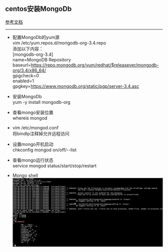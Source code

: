 ## centos安装MongoDb
[参考文档](https://www.cnblogs.com/web424/p/6928992.html)
***
- 配置MongoDb的yum源  
vim /etc/yum.repos.d/mongodb-org-3.4.repo  
添加以下内容：  
[mongodb-org-3.4]  
name=MongoDB Repository  
baseurl=https://repo.mongodb.org/yum/redhat/$releasever/mongodb-org/3.4/x86_64/    
gpgcheck=0  
enabled=1  
gpgkey=https://www.mongodb.org/static/pgp/server-3.4.asc  

- 安装MongoDb  
yum -y install mongodb-org  

- 查看mongo安装位置  
whereis mongod  

- vim /etc/mongod.conf    
将bindIp注释掉允许远程访问  

- 设置mongo开机启动  
chkconfig mongod on/off/--list  

- 查看mongo运行状态  
service mongod status/start/stop/restart  

- Mongo shell
![](images/012.png)  
